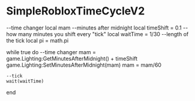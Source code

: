 # SimpleRobloxTimeCycleV2

--time changer
local mam --minutes after midnight
local timeShift = 0.1 --how many minutes you shift every "tick"
local waitTime = 1/30 --length of the tick
local pi = math.pi

while true do
	--time changer
	mam = game.Lighting:GetMinutesAfterMidnight() + timeShift
	game.Lighting:SetMinutesAfterMidnight(mam)
	mam = mam/60

	--tick
	wait(waitTime)
end
